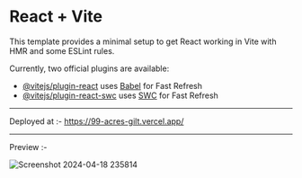 # React + Vite

This template provides a minimal setup to get React working in Vite with HMR and some ESLint rules.

Currently, two official plugins are available:

- [@vitejs/plugin-react](https://github.com/vitejs/vite-plugin-react/blob/main/packages/plugin-react/README.md) uses [Babel](https://babeljs.io/) for Fast Refresh
- [@vitejs/plugin-react-swc](https://github.com/vitejs/vite-plugin-react-swc) uses [SWC](https://swc.rs/) for Fast Refresh

--------

Deployed at :- https://99-acres-gilt.vercel.app/

--------

Preview :-

![Screenshot 2024-04-18 235814](https://github.com/geetansh-fgu/99_Acres/assets/123066928/251f57e3-fb57-4bcb-a424-c701be5cd4cc)
